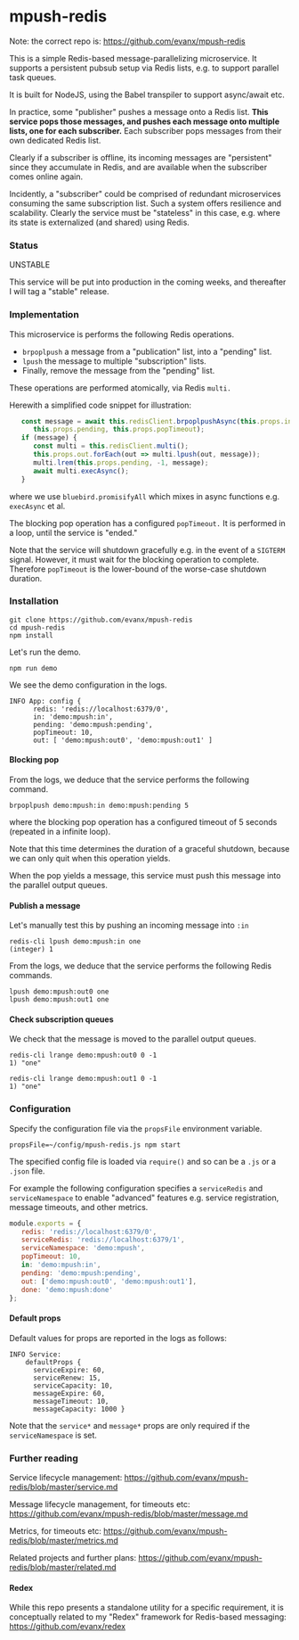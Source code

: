 
# mpush-redis

Note: the correct repo is: https://github.com/evanx/mpush-redis

This is a simple Redis-based message-parallelizing microservice. It supports a persistent pubsub setup via Redis lists, e.g. to support parallel task queues.

It is built for NodeJS, using the Babel transpiler to support async/await etc.

In practice, some "publisher" pushes a message onto a Redis list. <b>This service pops those messages, and pushes each message onto multiple lists, one for each subscriber.</b> Each subscriber pops messages from their own dedicated Redis list.

Clearly if a subscriber is offline, its incoming messages are "persistent" since they accumulate in Redis, and are available when the subscriber comes online again.

Incidently, a "subscriber" could be comprised of redundant microservices consuming the same subscription list. Such a system offers resilience and scalability. Clearly the service must be "stateless" in this case, e.g. where its state is externalized (and shared) using Redis.


### Status

UNSTABLE

This service will be put into production in the coming weeks, and thereafter I will tag a "stable" release.


### Implementation

This microservice is performs the following Redis operations.

- `brpoplpush` a message from a "publication" list, into a "pending" list.
- `lpush` the message to multiple "subscription" lists.
- Finally, remove the message from the "pending" list.

These operations are performed atomically, via Redis `multi.`

Herewith a simplified code snippet for illustration:
```javascript
   const message = await this.redisClient.brpoplpushAsync(this.props.in,
      this.props.pending, this.props.popTimeout);
   if (message) {
      const multi = this.redisClient.multi();
      this.props.out.forEach(out => multi.lpush(out, message));
      multi.lrem(this.props.pending, -1, message);
      await multi.execAsync();
   }
```
where we use `bluebird.promisifyAll` which mixes in async functions e.g. `execAsync` et al.

The blocking pop operation has a configured `popTimeout.` It is performed in a loop, until the service is "ended."

Note that the service will shutdown gracefully e.g. in the event of a `SIGTERM` signal. However, it must wait for the blocking operation to complete. Therefore `popTimeout` is the lower-bound of the worse-case shutdown duration.


### Installation

```shell
git clone https://github.com/evanx/mpush-redis
cd mpush-redis
npm install
```
Let's run the demo.
```shell
npm run demo
```
We see the demo configuration in the logs.
```shell
INFO App: config {
      redis: 'redis://localhost:6379/0',
      in: 'demo:mpush:in',
      pending: 'demo:mpush:pending',
      popTimeout: 10,
      out: [ 'demo:mpush:out0', 'demo:mpush:out1' ]
```

#### Blocking pop

From the logs, we deduce that the service performs the following command.

```
brpoplpush demo:mpush:in demo:mpush:pending 5
```
where the blocking pop operation has a configured timeout of 5 seconds (repeated in a infinite loop).

Note that this time determines the duration of a graceful shutdown, because we can only quit when this operation yields.

When the pop yields a message, this service must push this message into the parallel output queues.


#### Publish a message

Let's manually test this by pushing an incoming message into `:in`

```shell
redis-cli lpush demo:mpush:in one
(integer) 1
```

From the logs, we deduce that the service performs the following Redis commands.
```
lpush demo:mpush:out0 one
lpush demo:mpush:out1 one
```


#### Check subscription queues

We check that the message is moved to the parallel output queues.
```shell
redis-cli lrange demo:mpush:out0 0 -1
1) "one"
```

```shell
redis-cli lrange demo:mpush:out1 0 -1
1) "one"
```


### Configuration

Specify the configuration file via the `propsFile` environment variable.

```shell
propsFile=~/config/mpush-redis.js npm start
```

The specified config file is loaded via `require()` and so can be a `.js` or a `.json` file.

For example the following configuration specifies a `serviceRedis` and `serviceNamespace` to enable "advanced" features e.g. service registration, message timeouts, and other metrics.

```javascript
module.exports = {
   redis: 'redis://localhost:6379/0',
   serviceRedis: 'redis://localhost:6379/1',
   serviceNamespace: 'demo:mpush',
   popTimeout: 10,
   in: 'demo:mpush:in',
   pending: 'demo:mpush:pending',
   out: ['demo:mpush:out0', 'demo:mpush:out1'],
   done: 'demo:mpush:done'
};
```

#### Default props

Default values for props are reported in the logs as follows:
```
INFO Service:
    defaultProps {
      serviceExpire: 60,
      serviceRenew: 15,
      serviceCapacity: 10,
      messageExpire: 60,
      messageTimeout: 10,
      messageCapacity: 1000 }
```

Note that the `service*` and `message*` props are only required if the `serviceNamespace` is set.


### Further reading

Service lifecycle management: https://github.com/evanx/mpush-redis/blob/master/service.md

Message lifecycle management, for timeouts etc: https://github.com/evanx/mpush-redis/blob/master/message.md

Metrics, for timeouts etc: https://github.com/evanx/mpush-redis/blob/master/metrics.md

Related projects and further plans: https://github.com/evanx/mpush-redis/blob/master/related.md


#### Redex

While this repo presents a standalone utility for a specific requirement, it is conceptually related to my "Redex" framework for Redis-based messaging: https://github.com/evanx/redex

